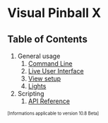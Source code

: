 # Visual Pinball X

## Table of Contents
1. General usage
   1. [Command Line](<Command Line.md>)
   2. [Live User Interface](LiveUI.md)
   3. [View setup](<View Setup.md>)
   4. [Lights](Lights.md)
2. Scripting
   1. [API Reference](<Script API Rederence.md>)

<sub><sup>[Informations applicable to version 10.8 Beta]</sup></sub>
